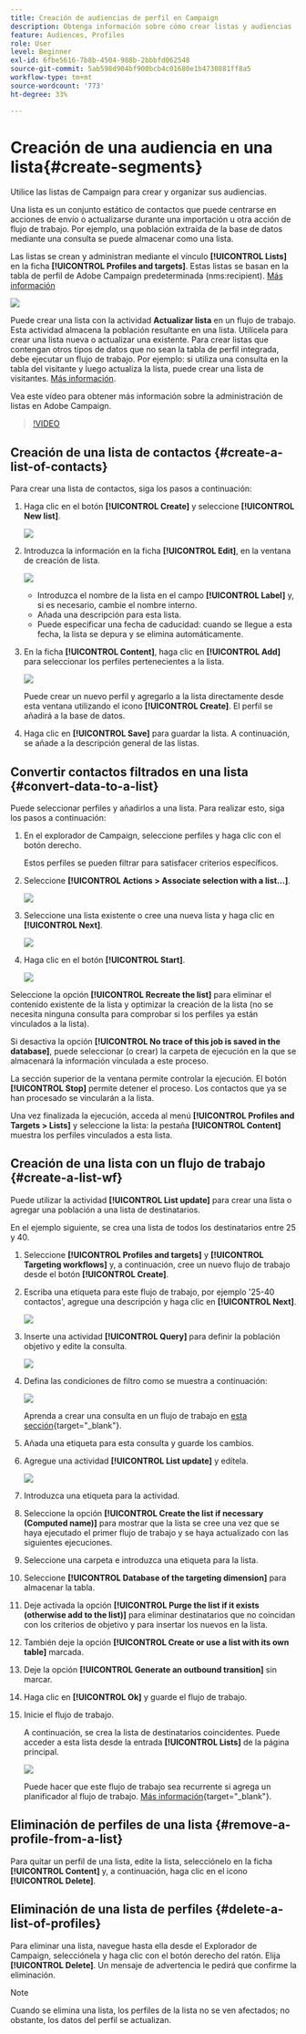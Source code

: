 ```yaml
---
title: Creación de audiencias de perfil en Campaign
description: Obtenga información sobre cómo crear listas y audiencias
feature: Audiences, Profiles
role: User
level: Beginner
exl-id: 6fbe5616-7b8b-4504-988b-2bbbfd062548
source-git-commit: 5ab598d904bf900bcb4c01680e1b4730881ff8a5
workflow-type: tm+mt
source-wordcount: '773'
ht-degree: 33%

---
```


# Creación de una audiencia en una lista{#create-segments}

Utilice las listas de Campaign para crear y organizar sus audiencias.

Una lista es un conjunto estático de contactos que puede centrarse en acciones de envío o actualizarse durante una importación u otra acción de flujo de trabajo. Por ejemplo, una población extraída de la base de datos mediante una consulta se puede almacenar como una lista.

Las listas se crean y administran mediante el vínculo **[!UICONTROL Lists]** en la ficha **[!UICONTROL Profiles and targets]**. Estas listas se basan en la tabla de perfil de Adobe Campaign predeterminada (nms:recipient). [Más información](../dev/datamodel.md#ootb-profiles.md)

![](assets/list-dashboard.png)

Puede crear una lista con la actividad **Actualizar lista** en un flujo de trabajo. Esta actividad almacena la población resultante en una lista. Utilícela para crear una lista nueva o actualizar una existente. Para crear listas que contengan otros tipos de datos que no sean la tabla de perfil integrada, debe ejecutar un flujo de trabajo. Por ejemplo: si utiliza una consulta en la tabla del visitante y luego actualiza la lista, puede crear una lista de visitantes. [Más información](#create-a-list-wf).

Vea este vídeo para obtener más información sobre la administración de listas en Adobe Campaign.

>[!VIDEO](https://video.tv.adobe.com/v/334909?quality=12)


## Creación de una lista de contactos {#create-a-list-of-contacts}

Para crear una lista de contactos, siga los pasos a continuación:

1. Haga clic en el botón **[!UICONTROL Create]** y seleccione **[!UICONTROL New list]**.

   ![](assets/new-list.png)

1. Introduzca la información en la ficha **[!UICONTROL Edit]**, en la ventana de creación de lista.

   ![](assets/list-details.png)

   * Introduzca el nombre de la lista en el campo **[!UICONTROL Label]** y, si es necesario, cambie el nombre interno.
   * Añada una descripción para esta lista.
   * Puede especificar una fecha de caducidad: cuando se llegue a esta fecha, la lista se depura y se elimina automáticamente.


1. En la ficha **[!UICONTROL Content]**, haga clic en **[!UICONTROL Add]** para seleccionar los perfiles pertenecientes a la lista.

   ![](assets/add-profiles-to-a-list.png)

   Puede crear un nuevo perfil y agregarlo a la lista directamente desde esta ventana utilizando el icono **[!UICONTROL Create]**. El perfil se añadirá a la base de datos.

1. Haga clic en **[!UICONTROL Save]** para guardar la lista. A continuación, se añade a la descripción general de las listas.


## Convertir contactos filtrados en una lista {#convert-data-to-a-list}

Puede seleccionar perfiles y añadirlos a una lista. Para realizar esto, siga los pasos a continuación:

1. En el explorador de Campaign, seleccione perfiles y haga clic con el botón derecho.

   Estos perfiles se pueden filtrar para satisfacer criterios específicos.

1. Seleccione **[!UICONTROL Actions > Associate selection with a list...]**.

   ![](assets/add-selection-to-a-list.png)

1. Seleccione una lista existente o cree una nueva lista y haga clic en **[!UICONTROL Next]**.

   ![](assets/select-the-list.png)

1. Haga clic en el botón **[!UICONTROL Start]**.

   ![](assets/record-a-list.png)

Seleccione la opción **[!UICONTROL Recreate the list]** para eliminar el contenido existente de la lista y optimizar la creación de la lista (no se necesita ninguna consulta para comprobar si los perfiles ya están vinculados a la lista).

Si desactiva la opción **[!UICONTROL No trace of this job is saved in the database]**, puede seleccionar (o crear) la carpeta de ejecución en la que se almacenará la información vinculada a este proceso.

La sección superior de la ventana permite controlar la ejecución. El botón **[!UICONTROL Stop]** permite detener el proceso. Los contactos que ya se han procesado se vincularán a la lista.

Una vez finalizada la ejecución, acceda al menú **[!UICONTROL Profiles and Targets > Lists]** y seleccione la lista: la pestaña **[!UICONTROL Content]** muestra los perfiles vinculados a esta lista.


## Creación de una lista con un flujo de trabajo  {#create-a-list-wf}

Puede utilizar la actividad **[!UICONTROL List update]** para crear una lista o agregar una población a una lista de destinatarios.

En el ejemplo siguiente, se crea una lista de todos los destinatarios entre 25 y 40.

1. Seleccione **[!UICONTROL Profiles and targets]** y **[!UICONTROL Targeting workflows]** y, a continuación, cree un nuevo flujo de trabajo desde el botón **[!UICONTROL Create]**.
1. Escriba una etiqueta para este flujo de trabajo, por ejemplo &#39;25-40 contactos&#39;, agregue una descripción y haga clic en **[!UICONTROL Next]**.

   ![](assets/targeting-wf-sample.png)

1. Inserte una actividad **[!UICONTROL Query]** para definir la población objetivo y edite la consulta.

   ![](assets/targeting-wf-edit-query.png)

1. Defina las condiciones de filtro como se muestra a continuación:

   ![](assets/targeting-wf-age-filter.png)

   Aprenda a crear una consulta en un flujo de trabajo en [esta sección](https://experienceleague.adobe.com/docs/campaign/automation/workflows/wf-activities/targeting-activities/query.html){target="_blank"}.

1. Añada una etiqueta para esta consulta y guarde los cambios.
1. Agregue una actividad **[!UICONTROL List update]** y edítela.

   ![](assets/list-update-activity.png)

1. Introduzca una etiqueta para la actividad.
1. Seleccione la opción **[!UICONTROL Create the list if necessary (Computed name)]** para mostrar que la lista se cree una vez que se haya ejecutado el primer flujo de trabajo y se haya actualizado con las siguientes ejecuciones.
1. Seleccione una carpeta e introduzca una etiqueta para la lista.
1. Seleccione **[!UICONTROL Database of the targeting dimension]** para almacenar la tabla.
1. Deje activada la opción **[!UICONTROL Purge the list if it exists (otherwise add to the list)]** para eliminar destinatarios que no coincidan con los criterios de objetivo y para insertar los nuevos en la lista.
1. También deje la opción **[!UICONTROL Create or use a list with its own table]** marcada.
1. Deje la opción **[!UICONTROL Generate an outbound transition]** sin marcar.
1. Haga clic en **[!UICONTROL Ok]** y guarde el flujo de trabajo.
1. Inicie el flujo de trabajo.

   A continuación, se crea la lista de destinatarios coincidentes. Puede acceder a esta lista desde la entrada **[!UICONTROL Lists]** de la página principal.

   ![](assets/access-new-list.png)

   Puede hacer que este flujo de trabajo sea recurrente si agrega un planificador al flujo de trabajo. [Más información](https://experienceleague.adobe.com/docs/campaign/automation/workflows/wf-activities/flow-control-activities/scheduler.html){target="_blank"}.

## Eliminación de perfiles de una lista {#remove-a-profile-from-a-list}

Para quitar un perfil de una lista, edite la lista, selecciónelo en la ficha **[!UICONTROL Content]** y, a continuación, haga clic en el icono **[!UICONTROL Delete]**.

## Eliminación de una lista de perfiles {#delete-a-list-of-profiles}

Para eliminar una lista, navegue hasta ella desde el Explorador de Campaign, selecciónela y haga clic con el botón derecho del ratón. Elija **[!UICONTROL Delete]**. Un mensaje de advertencia le pedirá que confirme la eliminación.

>[!NOTE]
>
>Cuando se elimina una lista, los perfiles de la lista no se ven afectados; no obstante, los datos del perfil se actualizan.
